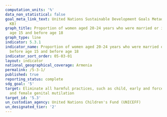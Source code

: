```yaml
---
computation_units: '%'
data_non_statistical: false
goal_meta_link_text: United Nations Sustainable Development Goals Metadata (PDF 207
  KB)
graph_title: Proportion of women aged 20-24 years who were married or in a union before
  age 15 and before age 18
graph_type: line
indicator: 5.3.1
indicator_name: Proportion of women aged 20-24 years who were married or in a union
  before age 15 and before age 18
indicator_sort_order: 05-03-01
layout: indicator
national_geographical_coverage: Armenia
permalink: /5-3-1/
published: true
reporting_status: complete
sdg_goal: '5'
target: Eliminate all harmful practices, such as child, early and forced marriage
  and female genital mutilation
target_id: '5.3'
un_custodian_agency: United Nations Children's Fund (UNICEFF)
un_designated_tier: '2'
---
```

